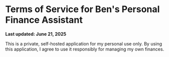 # Terms of Service for Ben's Personal Finance Assistant

**Last updated: June 21, 2025**

This is a private, self-hosted application for my personal use only. By using this application, I agree to use it responsibly for managing my own finances.
